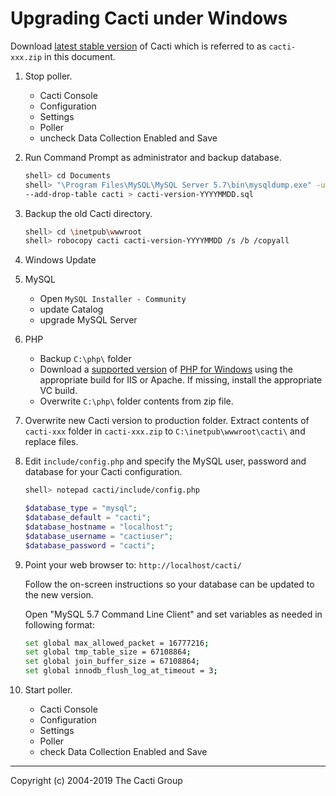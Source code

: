 # Upgrading Cacti under Windows

Download [latest stable version](https://www.cacti.net/download_cacti.php)
of Cacti which is referred to as `cacti-xxx.zip` in this document.

1. Stop poller.

   - Cacti Console
   - Configuration
   - Settings
   - Poller
   - uncheck Data Collection Enabled and Save

2. Run Command Prompt as administrator and backup database.

   ```sh
   shell> cd Documents
   shell> "\Program Files\MySQL\MySQL Server 5.7\bin\mysqldump.exe" -uroot -p -l
   --add-drop-table cacti > cacti-version-YYYYMMDD.sql
   ```

3. Backup the old Cacti directory.

   ```sh
   shell> cd \inetpub\wwwroot
   shell> robocopy cacti cacti-version-YYYYMMDD /s /b /copyall
   ```

4. Windows Update

5. MySQL

   - Open `MySQL Installer - Community`
   - update Catalog
   - upgrade MySQL Server

6. PHP

   - Backup `C:\php\` folder
   - Download a [supported version](http://php.net/supported-versions.php) of
   [PHP for Windows](https://windows.php.net/download/) using the appropriate
   build for IIS or Apache. If missing, install the appropriate VC build.
   - Overwrite `C:\php\` folder contents from zip file.

7. Overwrite new Cacti version to production folder.
   Extract contents of `cacti-xxx` folder in `cacti-xxx.zip` to
   `C:\inetpub\wwwroot\cacti\` and replace files.

8. Edit `include/config.php` and specify the MySQL user, password and database
   for your Cacti configuration.

   ```sh
   shell> notepad cacti/include/config.php
   ```

   ```php
   $database_type = "mysql";
   $database_default = "cacti";
   $database_hostname = "localhost";
   $database_username = "cactiuser";
   $database_password = "cacti";
   ```

9. Point your web browser to: `http://localhost/cacti/`

   Follow the on-screen instructions so your database can be updated to the
   new version.

   Open "MySQL 5.7 Command Line Client" and set variables as needed in
   following format:

   ```sh
   set global max_allowed_packet = 16777216;
   set global tmp_table_size = 67108864;
   set global join_buffer_size = 67108864;
   set global innodb_flush_log_at_timeout = 3;
   ```

0. Start poller.

   - Cacti Console
   - Configuration
   - Settings
   - Poller
   - check Data Collection Enabled and Save

---
Copyright (c) 2004-2019 The Cacti Group
